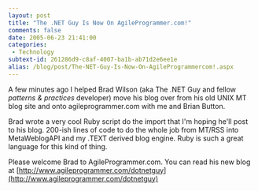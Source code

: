 ```yaml
---
layout: post
title: "The .NET Guy Is Now On AgileProgrammer.com!"
comments: false
date: 2005-06-23 21:41:00
categories:
 - Technology
subtext-id: 261286d9-c8af-4007-ba1b-ab71d2e6ee1e
alias: /blog/post/The-NET-Guy-Is-Now-On-AgileProgrammercom!.aspx
---
```



A few minutes ago I helped Brad Wilson (aka The .NET Guy and fellow _patterns & practices_ developer) move his blog over from his old UNIX MT blog site and onto agileprogrammer.com with me and Brian Button.

Brad wrote a very cool Ruby script do the import that I'm hoping he'll post to his blog. 200-ish lines of code to do the whole job from MT/RSS into MetaWeblogAPI and my .TEXT derived blog engine. Ruby is such a great language for this kind of thing.

Please welcome Brad to AgileProgrammer.com. You can read his new blog at [http://www.agileprogrammer.com/dotnetguy](http://www.agileprogrammer.com/dotnetguy)
